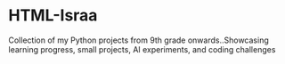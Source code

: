 # HTML-Israa
Collection of my Python projects from 9th grade onwards..Showcasing learning progress, small projects, AI experiments, and coding challenges
